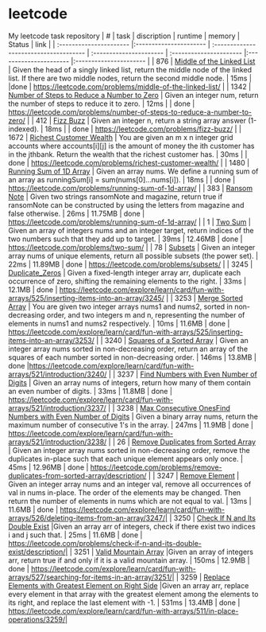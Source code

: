 # leetcode
My leetcode task repository
| # | task | discription | runtime  | memory | Status | link |
| :---------------------- |:---------------------- | :------------------------------------- | :---------------------- | :---------------------- |:---------------------- |:---------------------- |
| 876 | [Middle of the Linked List](Middle_of_the_Linked_List.py) | Given the head of a singly linked list, return the middle node of the linked list. If there are two middle nodes, return the second middle node. | 15ms |  |done  | https://leetcode.com/problems/middle-of-the-linked-list/ |
| 1342 | [Number of Steps to Reduce a Number to Zero](Number_of_Steps_to_Reduce_a_Number_to_Zero.py) | Given an integer num, return the number of steps to reduce it to zero. | 12ms |  | done  | https://leetcode.com/problems/number-of-steps-to-reduce-a-number-to-zero/ |
| 412 | [Fizz Buzz](Fizz_Buzz.py) | Given an integer n, return a string array answer (1-indexed). | 18ms |  | done  | https://leetcode.com/problems/fizz-buzz/ |
| 1672 | [Richest Customer Wealth](Richest_Customer_Wealth.py) | You are given an m x n integer grid accounts where accounts[i][j] is the amount of money the i​​​​​​​​​​​th​​​​ customer has in the j​​​​​​​​​​​th​​​​ bank. Return the wealth that the richest customer has. | 30ms |  | done  | https://leetcode.com/problems/richest-customer-wealth/ |
| 1480 | [Running Sum of 1D Array](Running_Sum_of_1D_Array.py) | Given an array nums. We define a running sum of an array as runningSum[i] = sum(nums[0]…nums[i]). | 18ms |  | done  | https://leetcode.com/problems/running-sum-of-1d-array/ |
| 383 | [Ransom Note](Ransom_Note.py) | Given two strings ransomNote and magazine, return true if ransomNote can be constructed by using the letters from magazine and false otherwise. | 26ms | 11.75MB | done  | https://leetcode.com/problems/running-sum-of-1d-array/ |
| 1 | [Two Sum](Two_Sum.py) | Given an array of integers nums and an integer target, return indices of the two numbers such that they add up to target. | 39ms | 12.46MB | done  | https://leetcode.com/problems/two-sum/ |
| 78 | [Subsets](Subsets.py) | Given an integer array nums of unique elements, return all possible subsets (the power set). | 22ms | 11.89MB | done  | https://leetcode.com/problems/subsets/ |
| 3245 | [Duplicate_Zeros](Duplicate_Zeros.py) | Given a fixed-length integer array arr, duplicate each occurrence of zero, shifting the remaining elements to the right. | 33ms | 12.1MB | done  | https://leetcode.com/explore/learn/card/fun-with-arrays/525/inserting-items-into-an-array/3245/ |
| 3253 | [Merge Sorted Array](Merge_Sorted_Array.py) | You are given two integer arrays nums1 and nums2, sorted in non-decreasing order, and two integers m and n, representing the number of elements in nums1 and nums2 respectively. | 10ms | 11.6MB | done  | https://leetcode.com/explore/learn/card/fun-with-arrays/525/inserting-items-into-an-array/3253/ |
| 3240 | [Squares of a Sorted Array](Squares_of_a_Sorted_Array.py) | Given an integer array nums sorted in non-decreasing order, return an array of the squares of each number sorted in non-decreasing order. | 146ms | 13.8MB | done  |https://leetcode.com/explore/learn/card/fun-with-arrays/521/introduction/3240/ |
| 3237 | [Find Numbers with Even Number of Digits](find_numbers.py) | Given an array nums of integers, return how many of them contain an even number of digits. | 33ms | 11.8MB | done  | https://leetcode.com/explore/learn/card/fun-with-arrays/521/introduction/3237/ |
| 3238 | [Max Consecutive OnesFind Numbers with Even Number of Digits](find_max_consecutive_ones.py) | Given a binary array nums, return the maximum number of consecutive 1's in the array. | 247ms | 11.9MB | done  | https://leetcode.com/explore/learn/card/fun-with-arrays/521/introduction/3238/ |
| 26 | [Remove Duplicates from Sorted Array](remove_duplicates.py.py) | Given an integer array nums sorted in non-decreasing order, remove the duplicates in-place such that each unique element appears only once. | 45ms | 12.96MB | done  | https://leetcode.com/problems/remove-duplicates-from-sorted-array/description/ |
| 3247 | [Remove Element](remove_element.py) | Given an integer array nums and an integer val, remove all occurrences of val in nums in-place. The order of the elements may be changed. Then return the number of elements in nums which are not equal to val. | 13ms | 11.6MB | done  | https://leetcode.com/explore/learn/card/fun-with-arrays/526/deleting-items-from-an-array/3247/|
| 3250 | [Check If N and Its Double Exist](check_If_exist.py) |Given an array arr of integers, check if there exist two indices i and j such that. | 25ms | 11.6MB | done  | https://leetcode.com/problems/check-if-n-and-its-double-exist/description/|
| 3251 | [Valid Mountain Array](valid_mountain_array.py) |Given an array of integers arr, return true if and only if it is a valid mountain array. | 150ms | 12.9MB | done  | https://leetcode.com/explore/learn/card/fun-with-arrays/527/searching-for-items-in-an-array/3251/|
| 3259 | [Replace Elements with Greatest Element on Right Side](replace_elements.py) |Given an array arr, replace every element in that array with the greatest element among the elements to its right, and replace the last element with -1. | 531ms | 13.4MB | done  | https://leetcode.com/explore/learn/card/fun-with-arrays/511/in-place-operations/3259/|